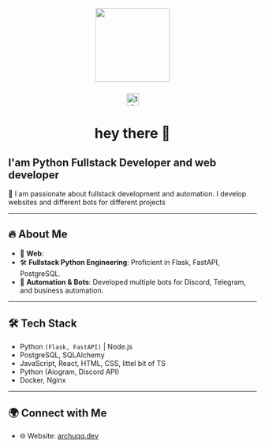 <div align="center">
  <img height="150" src="https://avatars.githubusercontent.com/u/archuqq?s=400&u=a30a3a12e1b387945e2bdc2f169cd8f05882b85f&v=4"  />
</div>

###

<div align="center">
  <a href="https://t.me/archuqq" target="_blank">
    <img src="https://img.shields.io/static/v1?message=Telegram&logo=telegram&label=&color=2CA5E0&logoColor=white&labelColor=&style=for-the-badge" height="25" alt="telegram logo"  />
  </a>
</div>

###

<h1 align="center">hey there 👋</h1>

## I'am Python Fullstack Developer and web developer

🚀 I am passionate about fullstack development and automation. I develop websites and different bots for different projects

---

## 🔥 About Me
- 🎯 **Web**: 
- 🛠 **Fullstack Python Engineering**: Proficient in Flask, FastAPI, PostgreSQL.
- 🤖 **Automation & Bots**: Developed multiple bots for Discord, Telegram, and business automation.
---

## 🛠 Tech Stack

- Python `(Flask, FastAPI)` | Node.js
- PostgreSQL, SQLAlchemy
- JavaScript, React, HTML, CSS, littel bit of TS
- Python (Aiogram, Discord API)
- Docker, Nginx

---

## 🌍 Connect with Me
- 🌐 Website: [archuqq.dev]()
